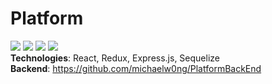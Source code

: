 # Platform
<img src="https://i.imgur.com/KP9lptO.png"></img>
<img src="https://i.imgur.com/i5kUoZw.png"></img>
<img src="https://i.imgur.com/vF435NK.png"></img>
<img src="https://i.imgur.com/14rueJz.png"></img> </br> 
**Technologies**: React, Redux, Express.js, Sequelize </br>
**Backend**: https://github.com/michaelw0ng/PlatformBackEnd </br>
